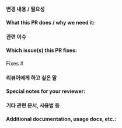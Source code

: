 #### 변경 내용 / 필요성
#### What this PR does / why we need it:

#### 관련 이슈
#### Which issue(s) this PR fixes:

Fixes #

#### 리뷰어에게 하고 싶은 말
#### Special notes for your reviewer:

#### 기타 관련 문서, 사용법 등
#### Additional documentation, usage docs, etc.:

